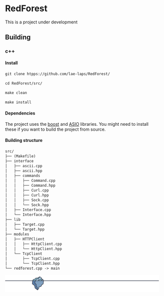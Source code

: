 # RedForest

This is a project under development

## Building

### c++

#### Install

`git clone htpps://github.com/lae-laps/RedForest/`

`cd RedForest/src/`

`make clean`

`make install`

#### Dependencies

The project uses the [boost](https://www.boost.org/) and [ASIO](https://www.boost.org/doc/libs/1_75_0/doc/html/boost_asio.html) libraries.
You might need to install these if you want to build the project from source.

#### Building structure

```
src/
├── (Makefile)
├── interface
│   ├── ascii.cpp
│   ├── ascii.hpp
│   ├── commands
│   │   ├── Command.cpp
│   │   ├── Command.hpp
│   │   ├── Curl.cpp
│   │   ├── Curl.hpp
│   │   ├── Sock.cpp
│   │   └── Sock.hpp
│   ├── Interface.cpp
│   └── Interface.hpp
├── lib
│   ├── Target.cpp
│   └── Target.hpp
├── modules
│   ├── HTTPClient
│   │   ├── HttpClient.cpp
│   │   └── HttpClient.hpp
│   └── TcpClient
│       ├── TcpClient.cpp
│       └── TcpClient.hpp
└── redforest.cpp -> main
```

![error displaying image -> media/footer.svg](media/footer.svg?raw=true "Title")


